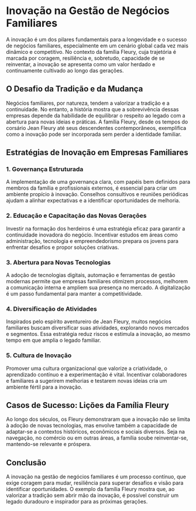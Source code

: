 # Inovação na Gestão de Negócios Familiares

A inovação é um dos pilares fundamentais para a longevidade e o sucesso de negócios familiares, especialmente em um cenário global cada vez mais dinâmico e competitivo. No contexto da família Fleury, cuja trajetória é marcada por coragem, resiliência e, sobretudo, capacidade de se reinventar, a inovação se apresenta como um valor herdado e continuamente cultivado ao longo das gerações.

## O Desafio da Tradição e da Mudança

Negócios familiares, por natureza, tendem a valorizar a tradição e a continuidade. No entanto, a história mostra que a sobrevivência dessas empresas depende da habilidade de equilibrar o respeito ao legado com a abertura para novas ideias e práticas. A família Fleury, desde os tempos do corsário Jean Fleury até seus descendentes contemporâneos, exemplifica como a inovação pode ser incorporada sem perder a identidade familiar.

## Estratégias de Inovação em Empresas Familiares

### 1. **Governança Estruturada**

A implementação de uma governança clara, com papéis bem definidos para membros da família e profissionais externos, é essencial para criar um ambiente propício à inovação. Conselhos consultivos e reuniões periódicas ajudam a alinhar expectativas e a identificar oportunidades de melhoria.

### 2. **Educação e Capacitação das Novas Gerações**

Investir na formação dos herdeiros é uma estratégia eficaz para garantir a continuidade inovadora do negócio. Incentivar estudos em áreas como administração, tecnologia e empreendedorismo prepara os jovens para enfrentar desafios e propor soluções criativas.

### 3. **Abertura para Novas Tecnologias**

A adoção de tecnologias digitais, automação e ferramentas de gestão modernas permite que empresas familiares otimizem processos, melhorem a comunicação interna e ampliem sua presença no mercado. A digitalização é um passo fundamental para manter a competitividade.

### 4. **Diversificação de Atividades**

Inspirados pelo espírito aventureiro de Jean Fleury, muitos negócios familiares buscam diversificar suas atividades, explorando novos mercados e segmentos. Essa estratégia reduz riscos e estimula a inovação, ao mesmo tempo em que amplia o legado familiar.

### 5. **Cultura de Inovação**

Promover uma cultura organizacional que valorize a criatividade, o aprendizado contínuo e a experimentação é vital. Incentivar colaboradores e familiares a sugerirem melhorias e testarem novas ideias cria um ambiente fértil para a inovação.

## Casos de Sucesso: Lições da Família Fleury

Ao longo dos séculos, os Fleury demonstraram que a inovação não se limita à adoção de novas tecnologias, mas envolve também a capacidade de adaptar-se a contextos históricos, econômicos e sociais diversos. Seja na navegação, no comércio ou em outras áreas, a família soube reinventar-se, mantendo-se relevante e próspera.

## Conclusão

A inovação na gestão de negócios familiares é um processo contínuo, que exige coragem para mudar, resiliência para superar desafios e visão para identificar oportunidades. O exemplo da família Fleury mostra que, ao valorizar a tradição sem abrir mão da inovação, é possível construir um legado duradouro e inspirador para as próximas gerações.